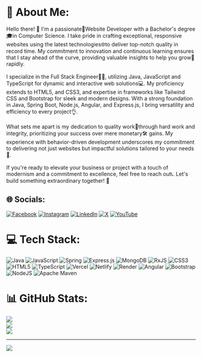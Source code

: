 # 💫 About Me:
Hello there! 👋 I'm a passionate🚀Website Developer with a Bachelor's degree🎓in Computer Science. I take pride in crafting exceptional, responsive websites using the latest technologies🌐to deliver top-notch quality in record time. My commitment to innovation and continuous learning ensures that I stay ahead of the curve, providing valuable insights to help you grow🌟rapidly.<br><br>I specialize in the Full Stack Engineer👨‍💻, utilizing Java, JavaScript and TypeScript for dynamic and interactive web solutions💻. My proficiency extends to HTML5, and CSS3, and expertise in frameworks like Tailwind CSS and Bootstrap for sleek and modern designs. With a strong foundation in Java, Spring Boot, Node.js, Angular, and Express.js, I bring versatility and efficiency to every project👌.<br><br>What sets me apart is my dedication to quality work🌟through hard work and integrity, prioritizing your success over mere monetary🛠️ gains. My experience with behavior-driven development underscores my commitment to delivering not just websites but impactful solutions tailored to your needs💼.<br><br>If you're ready to elevate your business or project with a touch of modernism and a commitment to excellence, feel free to reach out📞. Let's build something extraordinary together! 🌟


## 🌐 Socials:
[![Facebook](https://img.shields.io/badge/Facebook-%231877F2.svg?logo=Facebook&logoColor=white)](https://facebook.com/satendracoder) [![Instagram](https://img.shields.io/badge/Instagram-%23E4405F.svg?logo=Instagram&logoColor=white)](https://instagram.com/satendracoder/) [![LinkedIn](https://img.shields.io/badge/LinkedIn-%230077B5.svg?logo=linkedin&logoColor=white)](https://www.linkedin.com/in/satendracoder/) [![X](https://img.shields.io/badge/X-black.svg?logo=X&logoColor=white)](https://x.com/https://x.com/satendracoder?mx=2) [![YouTube](https://img.shields.io/badge/YouTube-%23FF0000.svg?logo=YouTube&logoColor=white)](https://www.youtube.com/@satendracoder) 

# 💻 Tech Stack:
![Java](https://img.shields.io/badge/java-%23ED8B00.svg?style=for-the-badge&logo=openjdk&logoColor=white) ![JavaScript](https://img.shields.io/badge/javascript-%23323330.svg?style=for-the-badge&logo=javascript&logoColor=%23F7DF1E) ![Spring](https://img.shields.io/badge/spring-%236DB33F.svg?style=for-the-badge&logo=spring&logoColor=white) ![Express.js](https://img.shields.io/badge/express.js-%23404d59.svg?style=for-the-badge&logo=express&logoColor=%2361DAFB) ![MongoDB](https://img.shields.io/badge/MongoDB-%234ea94b.svg?style=for-the-badge&logo=mongodb&logoColor=white) ![RxJS](https://img.shields.io/badge/rxjs-%23B7178C.svg?style=for-the-badge&logo=reactivex&logoColor=white) ![CSS3](https://img.shields.io/badge/css3-%231572B6.svg?style=for-the-badge&logo=css3&logoColor=white) ![HTML5](https://img.shields.io/badge/html5-%23E34F26.svg?style=for-the-badge&logo=html5&logoColor=white) ![TypeScript](https://img.shields.io/badge/typescript-%23007ACC.svg?style=for-the-badge&logo=typescript&logoColor=white) ![Vercel](https://img.shields.io/badge/vercel-%23000000.svg?style=for-the-badge&logo=vercel&logoColor=white) ![Netlify](https://img.shields.io/badge/netlify-%23000000.svg?style=for-the-badge&logo=netlify&logoColor=#00C7B7) ![Render](https://img.shields.io/badge/Render-%46E3B7.svg?style=for-the-badge&logo=render&logoColor=white) ![Angular](https://img.shields.io/badge/angular-%23DD0031.svg?style=for-the-badge&logo=angular&logoColor=white) ![Bootstrap](https://img.shields.io/badge/bootstrap-%238511FA.svg?style=for-the-badge&logo=bootstrap&logoColor=white) ![NodeJS](https://img.shields.io/badge/node.js-6DA55F?style=for-the-badge&logo=node.js&logoColor=white) ![Apache Maven](https://img.shields.io/badge/Apache%20Maven-C71A36?style=for-the-badge&logo=Apache%20Maven&logoColor=white)
# 📊 GitHub Stats:
![](https://github-readme-stats.vercel.app/api?username=satendracoder&theme=dark&hide_border=false&include_all_commits=false&count_private=false)<br/>
![](https://github-readme-streak-stats.herokuapp.com/?user=satendracoder&theme=dark&hide_border=false)<br/>
![](https://github-readme-stats.vercel.app/api/top-langs/?username=satendracoder&theme=dark&hide_border=false&include_all_commits=false&count_private=false&layout=compact)

---
[![](https://visitcount.itsvg.in/api?id=satendracoder&icon=1&color=12)](https://visitcount.itsvg.in)

<!-- Proudly created with GPRM ( https://gprm.itsvg.in ) -->
